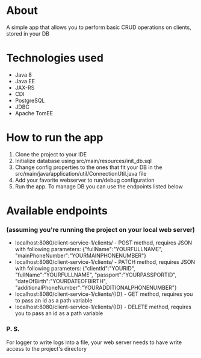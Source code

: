 # About
A simple app that allows you to perform basic CRUD operations on clients, stored in your DB
# Technologies used
- Java 8
- Java EE
- JAX-RS
- CDI
- PostgreSQL
- JDBC
- Apache TomEE
# How to run the app
1. Clone the project to your IDE
2. Initialize database using src/main/resources/init_db.sql
3. Change config properties to the ones that fit your DB in the src/main/java/application/util/ConnectionUtil.java file
4. Add your favorite webserver to run/debug configuration
5. Run the app. To manage DB you can use the endpoints listed below
# Available endpoints
### (assuming you're running the project on your local web server)
- localhost:8080/client-service-1/clients/ - POST method, requires JSON with following parameters: {"fullName":"YOURFULLNAME", "mainPhoneNumber":"YOURMAINPHONENUMBER"}
- localhost:8080/client-service-1/clients/ - PATCH method, requires JSON with following parameters: {"clientId":"YOURID", "fullName":"YOURFULLNAME", "passport":"YOURPASSPORTID", "dateOfBirth":"YOURDATEOFBIRTH", "additionalPhoneNumber":"YOURADDITIONALPHONENUMBER"}
- localhost:8080/client-service-1/clients/{ID} - GET method, requires you to pass an id as a path variable
- localhost:8080/client-service-1/clients/{ID} - DELETE method, requires you to pass an id as a path variable

### P. S.
For logger to write logs into a file, your web server needs to have write access to the project's directory